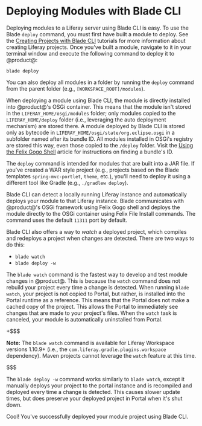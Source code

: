 # Deploying Modules with Blade CLI [](id=deploying-modules-with-blade-cli)

Deploying modules to a Liferay server using Blade CLI is easy. To use the Blade
`deploy` command, you must first have built a module to deploy. See the
[Creating Projects with Blade CLI](/develop/tutorials/-/knowledge_base/7-0/creating-modules-with-blade-cli)
tutorials for more information about creating Liferay projects. Once you've
built a module, navigate to it in your terminal window and execute the following
command to deploy it to @product@:

    blade deploy

You can also deploy all modules in a folder by running the `deploy` command from
the parent folder (e.g., `[WORKSPACE_ROOT]/modules`).

When deploying a module using Blade CLI, the module is directly installed into
@product@'s OSGi container. This means that the module isn't stored in the
`LIFERAY_HOME/osgi/modules` folder; only modules copied to the
`LIFERAY_HOME/deploy` folder (i.e., leveraging the auto deployment mechanism)
are stored there. A module deployed by Blade CLI is stored only as bytecode in
`LIFERAY_HOME/osgi/state/org.eclipse.osgi` in a subfolder named after its bundle
ID. All modules installed in OSGi's registry are stored this way, even those
copied to the `/deploy` folder. Visit the [Using the Felix Gogo
Shell](/develop/reference/-/knowledge_base/7-0/using-the-felix-gogo-shell)
article for instructions on finding a bundle's ID.

The `deploy` command is intended for modules that are built into a JAR file. If
you've created a WAR style project (e.g., projects based on the Blade templates
`spring-mvc-portlet`, `theme`, etc.), you'll need to deploy it using a different
tool like Gradle (e.g., `./gradlew deploy`).

Blade CLI can detect a locally running Liferay instance and automatically
deploys your module to that Liferay instance. Blade communicates with
@product@'s OSGi framework using Felix Gogo shell and deploys the module
directly to the OSGi container using Felix File Install commands. The command
uses the default `11311` port by default.

Blade CLI also offers a way to *watch* a deployed project, which compiles and
redeploys a project when changes are detected. There are two ways to do this:

- `blade watch`
- `blade deploy -w`

The `blade watch` command is the fastest way to develop and test module changes
in @product@. This is because the `watch` command does not rebuild your project
every time a change is detected. When running `blade watch`, your project is not
copied to Portal, but rather, is installed into the Portal runtime as a
reference. This means that the Portal does not make a cached copy of the
project. This allows the Portal to immediately see changes that are made to your
project's files. When the `watch` task is canceled, your module is automatically
uninstalled from Portal.

+$$$

**Note:** The `blade watch` command is available for Liferay Workspace versions
1.10.9+ (i.e., the `com.liferay.gradle.plugins.workspace` dependency). Maven
projects cannot leverage the `watch` feature at this time.

$$$

The `blade deploy -w` command works similarly to `blade watch`, except it
manually deploys your project to the portal instance and is recompiled and
deployed every time a change is detected. This causes slower update times, but
does preserve your deployed project in Portal when it's shut down.

Cool! You've successfully deployed your module project using Blade CLI.
